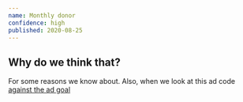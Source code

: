 ```yaml
---
name: Monthly donor
confidence: high
published: 2020-08-25
---
```


## Why do we think that?

For some reasons we know about. Also, when we look at this ad code
[against the ad goal](/campaigns/trump/ad_codes/1/against/3)
